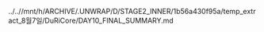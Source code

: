 ../..//mnt/h/ARCHIVE/.UNWRAP/D/STAGE2_INNER/1b56a430f95a/temp_extract_8월7일/DuRiCore/DAY10_FINAL_SUMMARY.md